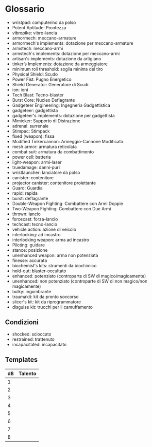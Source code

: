 # Glossario

- wristpad: computerino da polso
- Potent Aptitude: Prontezza
- vibropike: vibro-lancia
- armormech: meccano-armature
- armormech's implements: dotazione per meccano-armature
- armstech: meccano-armi
- armstech's implements: dotazione per meccano-armi
- artisan's implements: dotazione da artigiano
- tinker’s Implements: dotazione da armeggiatore
- minimum roll threshold: soglia minima del tiro
- Physical Shield: Scudo
- Power Fist: Pugno Energetico
- Shield Generator: Generatore di Scudi
- ion: ioni
- Tech Blast: Tecno-blaster
- Burst Core: Nucleo Deflagrante
- Gadgeteer Engineering: Ingegneria Gadgettistica
- gadgeteer: gadgettista
- gadgeteer's implements: dotazione per gadgettista
- Mimicker: Supporto di Distrazione
- adrenal: surrenale
- Stimpac: Stimpack
- fixed (weapon): fissa
- Modified Tinkercannon: Armeggio-Cannone Modificato
- mesh armor: armatura reticolata
- combat suit: armatura da combattimento
- power cell: batteria
- light-weapon: armi-laser
- truedamage: danni-puri
- wristlauncher: lanciatore da polso
- canister: contenitore
- projector canister: contenitore proiettante
- Guard: Guardia
- rapid: rapida
- burst: deflagrante
- Double-Weapon Fighting: Combattere con Armi Doppie
- Two-Weapon Fighting: Combattere con Due Armi
- thrown: lancio
- forcecast: forza-lancio
- techcast: tecno-lancio
- vehicle action: azione di veicolo
- interlocking: ad incastro
- interlocking weapon: arma ad incastro
- Piloting: guidare
- stance: posizione
- unenhanced weapon: arma non potenziata
- finesse: accurata
- biochemist's kits: strumenti da biochimico
- hold-out: blaster-occultato
- enhanced: potenziato (controparte di SW di magico/magicamente)
- unenhanced: non potenziato (controparte di SW di non magico/non magicamente)
- bulky: ingombrante
- traumakit: kit da pronto soccorso
- slicer's kit: kit da riprogrammatore
- disguise kit: trucchi per il camuffamento

## Condizioni

- shocked: scioccato
- restrained: trattenuto
- incapacitated: incapacitato

## Templates

 <!-- omit in toc -->

|d8|Talento
|---|---
|1|[](../talenti/talenti.md#)
|2|[](../talenti/talenti.md#)
|3|[](../talenti/talenti.md#)
|4|[](../talenti/talenti.md#)
|5|[](../talenti/talenti.md#)
|6|[](../talenti/talenti.md#)
|7|[](../talenti/talenti.md#)
|8|[](../talenti/talenti.md#)
